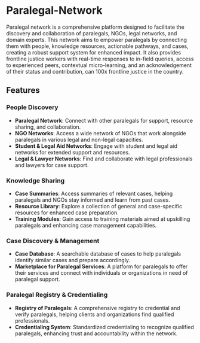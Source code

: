 # Paralegal-Network

Paralegal network is a comprehensive platform designed to facilitate the discovery and collaboration of paralegals, NGOs, legal networks, and domain experts. This network aims to empower paralegals by connecting them with people, knowledge resources, actionable pathways, and cases, creating a robust support system for enhanced impact.
It also provides frontline justice workers with real-time responses to in-field queries, access to experienced peers, contextual micro-learning, and an acknowledgement of their status and contribution, can 100x frontline justice in the country.

## Features

### People Discovery
- **Paralegal Network**: Connect with other paralegals for support, resource sharing, and collaboration.
- **NGO Networks**: Access a wide network of NGOs that work alongside paralegals in various legal and non-legal capacities.
- **Student & Legal Aid Networks**: Engage with student and legal aid networks for extended support and resources.
- **Legal & Lawyer Networks**: Find and collaborate with legal professionals and lawyers for case support.

### Knowledge Sharing
- **Case Summaries**: Access summaries of relevant cases, helping paralegals and NGOs stay informed and learn from past cases.
- **Resource Library**: Explore a collection of general and case-specific resources for enhanced case preparation.
- **Training Modules**: Gain access to training materials aimed at upskilling paralegals and enhancing case management capabilities.

### Case Discovery & Management
- **Case Database**: A searchable database of cases to help paralegals identify similar cases and prepare accordingly.
- **Marketplace for Paralegal Services**: A platform for paralegals to offer their services and connect with individuals or organizations in need of paralegal support.

### Paralegal Registry & Credentialing
- **Registry of Paralegals**: A comprehensive registry to credential and verify paralegals, helping clients and organizations find qualified professionals.
- **Credentialing System**: Standardized credentialing to recognize qualified paralegals, enhancing trust and accountability within the network.
